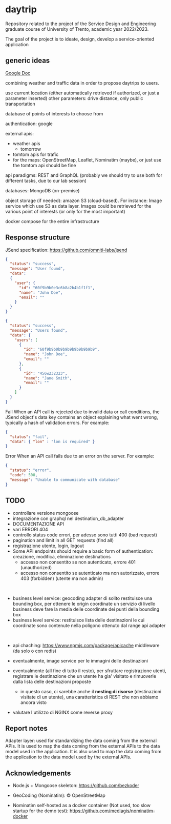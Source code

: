 # daytrip
Repository related to the project of the Service Design and Engineering graduate course of University of Trento, academic year 2022/2023.

The goal of the project is to ideate, design, develop a service-oriented application


## generic ideas

[Google Doc](https://docs.google.com/document/d/1lDv2JqqlVAuygN2xbacw2XYzxtcyGfdxOXr0agXboIM/edit)

combining weather and traffic data in order to propose daytrips to users.

use current location (either automatically retrieved if authorized, or just a parameter inserted)
other parameters:  drive distance, only public transportation 

database of points of interests to choose from


authentication: google

external apis: 
+ weather apis
  - tomorrow
+ tomtom apis for trafic
+ for the maps: OpenStreetMap, Leaflet, Nominatim (maybe), or just use the tomtom api should be fine


api paradigms: REST and GraphQL (probably we should try to use both for different tasks, due to our lab session)

databases: MongoDB (on-premise)

object storage (if needed): amazon S3 (cloud-based). For instance: Image service which use S3 as data layer. Images could be retrieved for the various point of interests (or only for the most important)


docker compose for the entire infrastructure


## Response structure
JSend specification: https://github.com/omniti-labs/jsend

```json
{
  "status": "success",
  "message": "User found",
  "data": 
  {
    "user": {
      "id": "60f9b9b0e3c6b8a2b4b1f1f1",
      "name": "John Doe",
      "email": "" 
    }
  }
}
```
  
```json
{
  "status": "success",
  "message": "Users found",
  "data": {
    "users": [
      {
        "id": "60f9b9b0b9b9b9b9b9b9b9b9",
        "name": "John Doe",
        "email": ""
      },
      {
        "id": "456w232323",
        "name": "Jane Smith",
        "email": ""
      }
    ]
  }
}

```
Fail
When an API call is rejected due to invalid data or call conditions, the JSend object's data key contains an object explaining what went wrong, typically a hash of validation errors. For example:

```json
{
  "status": "fail",
  "data": { "lon" : "lon is required" }
}
```

Error
When an API call fails due to an error on the server. For example:

```json
{
  "status": "error",
  "code": 500,
  "message": "Unable to communicate with database"
}
```

## TODO

+ controllare versione mongoose
+ integrazione con graphql nel destination_db_adapter
+ DOCUMENTAZIONE API
+ vari ERRORI 404
+ controllo status code errori, per adesso sono tutti 400 (bad request)
+ pagination and limit in all GET requests (find all)
+ registrazione utente, login, logout
+ Some API endpoints should require a basic form of authentication: creazione, modifica, eliminazione destinations
  - accesso non consentito se non autenticato, errore 401 (unauthorized)
  - accesso non consentito se autenticato ma non autorizzato, errore 403 (forbidden) (utente ma non admin) 

<br>

+ business level service: geocoding adapter di solito restituisce una bounding box, per ottenere le origin coordinate un servizio di livello business deve fare la media delle coordinate dei punti della bounding box
+ business level service: restituisce lista delle destinazioni le cui coordinate sono contenute nella poligono ottenuto dal range api adapter

<br>

+ api chaching: https://www.npmjs.com/package/apicache middleware (da solo o con redis)

+ eventualmente, image service per le immagini delle destinazioni 

+ eventualmente (all fine di tutto il resto), per sfruttare registrazione utenti, registrare le destinazione che un utente ha gia' visitato e rimuoverle dalla lista delle destinazioni proposte
  - in questo caso, ci sarebbe anche il **nesting di risorse** (destinazioni visitate di un utente), una caratteristica di REST che non abbiamo ancora visto

+ valutare l'utilizzo di NGINX come reverse proxy


## Report notes

Adapter layer: used for standardizing the data coming from the external APIs. It is used to map the data coming from the external APIs to the data model used in the application. It is also used to map the data coming from the application to the data model used by the external APIs.


## Acknowledgements

+ Node.js + Mongoose skeleton: https://github.com/bezkoder

+ GeoCoding (Nominatim): © OpenStreetMap

+ Nominatim self-hosted as a docker container (Not used, too slow startup for the demo test): https://github.com/mediagis/nominatim-docker
